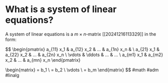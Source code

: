 # What is a system of linear equations? 
A system of linear equations is a $m\times n$-matrix [[20241216113329]] in the form:

$$
\begin{pmatrix}
a_{11} x_1 & a_{12} x_2 & ... & a_{1n} x_n & \\
a_{21} x_1 & a_{22} x_2 & ... & a_{2n} x_n \\
\vdots & \ddots & ... & ...  \\
a_{m1} x_1 & a_{m2} x_2 & ... & a_{mn} x_n 
\end{pmatrix}

\begin{matrix}
= b_1 \\ = b_2 \\ \vdots \\ = b_m
\end{matrix}
$$
#math #adm #linalg